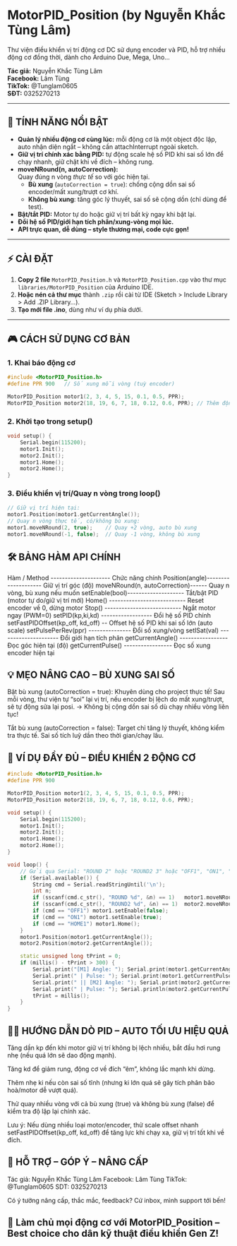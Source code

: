 # MotorPID_Position (by Nguyễn Khắc Tùng Lâm)

Thư viện điều khiển vị trí động cơ DC sử dụng encoder và PID, hỗ trợ nhiều động cơ đồng thời, dành cho Arduino Due, Mega, Uno...

**Tác giả:** Nguyễn Khắc Tùng Lâm  
**Facebook:** Lâm Tùng  
**TikTok:** @Tunglam0605  
**SĐT:** 0325270213  

---

## 🚗 TÍNH NĂNG NỔI BẬT

- **Quản lý nhiều động cơ cùng lúc:** mỗi động cơ là một object độc lập, auto nhận diện ngắt – không cần attachInterrupt ngoài sketch.
- **Giữ vị trí chính xác bằng PID:** tự động scale hệ số PID khi sai số lớn để chạy nhanh, giữ chặt khi về đích – không rung.
- **moveNRound(n, autoCorrection):**  
  Quay đúng n vòng _thực tế_ so với góc hiện tại.
  - **Bù xung** (`autoCorrection = true`): chống cộng dồn sai số encoder/mất xung/trượt cơ khí.
  - **Không bù xung**: tăng góc lý thuyết, sai số sẽ cộng dồn (chỉ dùng để test).
- **Bật/tắt PID:** Motor tự do hoặc giữ vị trí bất kỳ ngay khi bật lại.
- **Đổi hệ số PID/giới hạn tích phân/xung-vòng mọi lúc.**
- **API trực quan, dễ dùng – style thương mại, code cực gọn!**

---

## ⚡️ CÀI ĐẶT

1. **Copy 2 file** `MotorPID_Position.h` và `MotorPID_Position.cpp` vào thư mục `libraries/MotorPID_Position` của Arduino IDE.
2. **Hoặc nén cả thư mục** thành `.zip` rồi cài từ IDE (Sketch > Include Library > Add .ZIP Library…).
3. **Tạo mới file .ino**, dùng như ví dụ phía dưới.

---

## 🎮 CÁCH SỬ DỤNG CƠ BẢN

### 1. **Khai báo động cơ**
```cpp
#include <MotorPID_Position.h>
#define PPR 900   // Số xung mỗi vòng (tuỳ encoder)

MotorPID_Position motor1(2, 3, 4, 5, 15, 0.1, 0.5, PPR);
MotorPID_Position motor2(18, 19, 6, 7, 18, 0.12, 0.6, PPR); // Thêm động cơ tuỳ thích
```
### 2. **Khởi tạo trong setup()**
```cpp
void setup() {
    Serial.begin(115200);
    motor1.Init();
    motor2.Init();
    motor1.Home();
    motor2.Home();
}
```
### 3. **Điều khiển vị trí/Quay n vòng trong loop()**
```cpp
// Giữ vị trí hiện tại:
motor1.Position(motor1.getCurrentAngle());
// Quay n vòng thực tế, có/không bù xung:
motor1.moveNRound(2, true);    // Quay +2 vòng, auto bù xung
motor1.moveNRound(-1, false);  // Quay -1 vòng, không bù xung
```
## 🛠️ BẢNG HÀM API CHÍNH
Hàm / Method	--------------------- Chức năng chính
Position(angle)--------------------	Giữ vị trí góc (độ)
moveNRound(n, autoCorrection)------	Quay n vòng, bù xung nếu muốn
setEnable(bool)--------------------	Tắt/bật PID (motor tự do/giữ vị trí mới)
Home()	--------------------------- Reset encoder về 0, dừng motor
Stop()	--------------------------- Ngắt motor ngay (PWM=0)
setPID(kp,ki,kd) ------------------	Đổi hệ số PID chính
setFastPIDOffset(kp_off, kd_off) -- Offset hệ số PID khi sai số lớn (auto scale)
setPulsePerRev(ppr)	--------------- Đổi số xung/vòng
setISat(val)	--------------------- Đổi giới hạn tích phân
getCurrentAngle()	----------------- Đọc góc hiện tại (độ)
getCurrentPulse()	----------------- Đọc số xung encoder hiện tại

## 💡 MẸO NÂNG CAO – BÙ XUNG SAI SỐ
Bật bù xung (autoCorrection = true):
Khuyên dùng cho project thực tế!
Sau mỗi vòng, thư viện tự “soi” lại vị trí, nếu encoder bị lệch do mất xung/trượt, sẽ tự động sửa lại posi.
→ Không bị cộng dồn sai số dù chạy nhiều vòng liên tục!

Tắt bù xung (autoCorrection = false):
Target chỉ tăng lý thuyết, không kiểm tra thực tế. Sai số tích luỹ dần theo thời gian/chạy lâu.

## 🚩 VÍ DỤ ĐẦY ĐỦ – ĐIỀU KHIỂN 2 ĐỘNG CƠ
```cpp
#include <MotorPID_Position.h>
#define PPR 900

MotorPID_Position motor1(2, 3, 4, 5, 15, 0.1, 0.5, PPR);
MotorPID_Position motor2(18, 19, 6, 7, 18, 0.12, 0.6, PPR);

void setup() {
    Serial.begin(115200);
    motor1.Init();
    motor2.Init();
    motor1.Home();
    motor2.Home();
}

void loop() {
    // Gửi qua Serial: "ROUND 2" hoặc "ROUND2 3" hoặc "OFF1", "ON1", "HOME1"
    if (Serial.available()) {
        String cmd = Serial.readStringUntil('\n');
        int n;
        if (sscanf(cmd.c_str(), "ROUND %d", &n) == 1)   motor1.moveNRound(n, true);
        if (sscanf(cmd.c_str(), "ROUND2 %d", &n) == 1)  motor2.moveNRound(n, true);
        if (cmd == "OFF1") motor1.setEnable(false);
        if (cmd == "ON1") motor1.setEnable(true);
        if (cmd == "HOME1") motor1.Home();
    }
    motor1.Position(motor1.getCurrentAngle());
    motor2.Position(motor2.getCurrentAngle());

    static unsigned long tPrint = 0;
    if (millis() - tPrint > 300) {
        Serial.print("[M1] Angle: "); Serial.print(motor1.getCurrentAngle(), 1);
        Serial.print(" | Pulse: "); Serial.print(motor1.getCurrentPulse());
        Serial.print(" || [M2] Angle: "); Serial.print(motor2.getCurrentAngle(), 1);
        Serial.print(" | Pulse: "); Serial.println(motor2.getCurrentPulse());
        tPrint = millis();
    }
}
```
## 🧑‍🔬 HƯỚNG DẪN DÒ PID – AUTO TỐI ƯU HIỆU QUẢ
Tăng dần kp đến khi motor giữ vị trí không bị lệch nhiều, bắt đầu hơi rung nhẹ (nếu quá lớn sẽ dao động mạnh).

Tăng kd để giảm rung, động cơ về đích “êm”, không lắc mạnh khi dừng.

Thêm nhẹ ki nếu còn sai số tĩnh (nhưng ki lớn quá sẽ gây tích phân bão hoà/motor dễ vượt quá).

Thử quay nhiều vòng với cả bù xung (true) và không bù xung (false) để kiểm tra độ lặp lại chính xác.

Lưu ý: Nếu dùng nhiều loại motor/encoder, thử scale offset nhanh setFastPIDOffset(kp_off, kd_off) để tăng lực khi chạy xa, giữ vị trí tốt khi về đích.

## 📱 HỖ TRỢ – GÓP Ý – NÂNG CẤP
Tác giả: Nguyễn Khắc Tùng Lâm
Facebook: Lâm Tùng
TikTok: @Tunglam0605
SDT: 0325270213

Có ý tưởng nâng cấp, thắc mắc, feedback? Cứ inbox, mình support tới bến!

## 🚀 Làm chủ mọi động cơ với MotorPID_Position – Best choice cho dân kỹ thuật điều khiển Gen Z!
